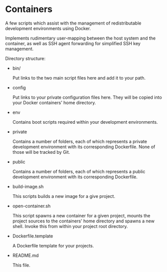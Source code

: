# Containers

A few scripts which assist with the management of redistributable development
environments using Docker.

Implements rudimentary user-mapping between the host system and the container,
as well as SSH agent forwarding for simplified SSH key management.

Directory structure:

* bin/

  Put links to the two main script files here and add it to your path.

* config

  Put links to your private configuration files here. They will be copied into
your Docker containers' home directory.

* env

  Contains boot scripts required within your development environments.

* private

  Contains a number of folders, each of which represents a private development
environment with its corresponding Dockerfile. None of those will be tracked by
Git.

* public

  Contains a number of folders, each of which represents a public development
environment with its corresponding Dockerfile.

* build-image.sh

  This scripts builds a new image for a give project.

* open-container.sh

  This script spawns a new container for a given project, mounts the project
sources to the containers' home directory and spawns a new shell. Invoke this
from within your project root directory.

* Dockerfile.template

  A Dockerfile template for your projects.

* README.md

  This file.
